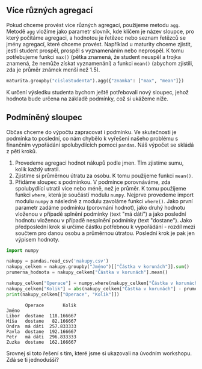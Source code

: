 ## Více různých agregací

Pokud chceme provést více různých agregací, použijeme metodu `agg`. Metodě `agg` vložíme jako parametr slovník, kde klíčem je název sloupce, pro který počítáme agregaci, a hodnotou je řetězec nebo seznam řetězců se jmény agregací, které chceme provést. Například u maturity chceme zjistit, jestli student prospěl, prospěl s vyznamenáním nebo neprospěl. K tomu potřebujeme funkci `max()` (pětka znamená, že student neuspěl a trojka znamená, že nemůže získat vyznamenání) a funkci `mean()` (abychom zjistili, zda je průměr známek menší než 1.5).

```py
maturita.groupby("cisloStudenta").agg({"znamka": ["max", "mean"]})
```

K určení výsledku studenta bychom ještě potřebovali nový sloupec, jehož hodnota bude určena na základě podmínky, což si ukážeme níže.


## Podmíněný sloupec

Občas chceme do výpočtu zapracovat i podmínku. Ve skutečnosti je podmínka to poslední, co nám chybělo k vyřešení našeho problému s finančním vypořádání spolubydlících pomocí `pandas`. Náš výpočet se skládá z pěti kroků.

1. Provedeme agregaci hodnot nákupů podle jmen. Tím zjistíme sumu, kolik každý utratil.
1. Zjistíme si průměrnou útratu za osobu. K tomu použijeme funkci `mean()`.
1. Přidáme sloupec s podmínkou. V podmínce porovnáváme, zda spolubydlící utratil více nebo méně, než je průměr. K tomu použijeme funkci `where`, která je součástí modulu `numpy`. Nejprve provedeme import modulu `numpy` a následně z modulu zavoláme funkci `where()`. Jako první parametr zadáme podmínku (porovnání hodnot), jako druhý hodnotu vloženou v případě splnění podmínky (text "má dáti") a jako poslední hodnotu vloženou v případě nesplnění podmínky (text "dostane"). Jako předposlední krok si určíme částku potřebnou k vypořádání - rozdíl mezi součtem pro danou osobu a průměrnou útratou. Poslední krok je pak jen výpisem hodnoty.

```py
import numpy

nakupy = pandas.read_csv('nakupy.csv')
nakupy_celkem = nakupy.groupby("Jméno")[["Částka v korunách"]].sum()
prumerna_hodnota = nakupy_celkem["Částka v korunách"].mean()

nakupy_celkem["Operace"] = numpy.where(nakupy_celkem["Částka v korunách"] > prumerna_hodnota, "má dáti", "dostane")
nakupy_celkem["Kolik"] = abs(nakupy_celkem["Částka v korunách"] - prumerna_hodnota)
print(nakupy_celkem[["Operace", "Kolik"]])
```

```shell
       Operace       Kolik
Jméno
Libor  dostane  118.166667
Míša   dostane   82.166667
Ondra  má dáti  257.833333
Pavla  dostane  192.166667
Petr   má dáti  296.833333
Zuzka  dostane  162.166667
```

Srovnej si toto řešení s tím, které jsme si ukazovali na úvodním workshopu. Zdá se ti jednodušší?

